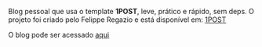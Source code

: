 Blog pessoal que usa o template **1POST**, leve, prático e rápido, sem deps. O projeto foi criado pelo Felippe Regazio e está disponível em:
[1POST](https://github.com/felippe-regazio/1post)

O blog pode ser acessado [aqui](https://blog.danieltolentino.tech/)

